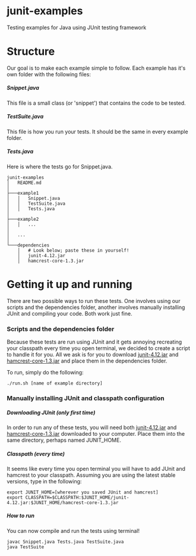 # junit-examples
Testing examples for Java using JUnit testing framework

# Structure
Our goal is to make each example simple to follow. Each example has it's own folder with the following files:

##### Snippet.java
This file is a small class (or 'snippet') that contains the code to be tested.

##### TestSuite.java
This file is how you run your tests. It should be the same in every example folder.

##### Tests.java
Here is where the tests go for Snippet.java.

```
junit-examples
│   README.md
│
├───example1
│   │   Snippet.java
│   │   TestSuite.java
│   │   Tests.java
│
├───example2
│   │   ...
│
│   ...
│
└───dependencies
    │   # Look below; paste these in yourself!
    │   junit-4.12.jar
    │   hamcrest-core-1.3.jar

```

# Getting it up and running
There are two possible ways to run these tests. One involves using our scripts and the dependencies folder, another involves manually installing JUnit and compiling your code. Both work just fine.

### Scripts and the dependencies folder
Because these tests are run using JUnit and it gets annoying recreating your classpath every time you open terminal, we decided to create a script to handle it for you. All we ask is for you to download [junit-4.12.jar](http://search.maven.org/remotecontent?filepath=junit/junit/4.12/junit-4.12.jar) and [hamcrest-core-1.3.jar](http://search.maven.org/remotecontent?filepath=org/hamcrest/hamcrest-core/1.3/hamcrest-core-1.3.jar) and place them in the dependencies folder.

To run, simply do the following:

```
./run.sh [name of example directory]
```

### Manually installing JUnit and classpath configuration

##### Downloading JUnit (only first time)
In order to run any of these tests, you will need both [junit-4.12.jar](http://search.maven.org/remotecontent?filepath=junit/junit/4.12/junit-4.12.jar) and [hamcrest-core-1.3.jar](http://search.maven.org/remotecontent?filepath=org/hamcrest/hamcrest-core/1.3/hamcrest-core-1.3.jar) downloaded to your computer. Place them into the same directory, perhaps named JUNIT_HOME.

##### Classpath (every time)
It seems like every time you open terminal you will have to add JUnit and hamcrest to your classpath. Assuming you are using the latest stable versions, type in the following:

```
export JUNIT_HOME=[wherever you saved JUnit and hamcrest]
export CLASSPATH=$CLASSPATH:$JUNIT_HOME/junit-4.12.jar:$JUNIT_HOME/hamcrest-core-1.3.jar
```

##### How to run
You can now compile and run the tests using terminal!

```
javac Snippet.java Tests.java TestSuite.java
java TestSuite
```
